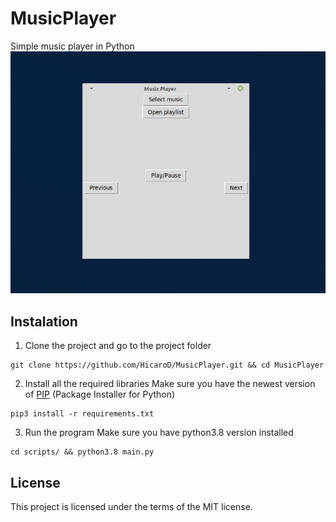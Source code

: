 # MusicPlayer
Simple music player in Python
![img](img/main_app_img.png)

## Instalation

1. Clone the project and go to the project folder
```
git clone https://github.com/HicaroD/MusicPlayer.git && cd MusicPlayer
```

2. Install all the required libraries
Make sure you have the newest version of [PIP](https://pypi.org/project/pip/) (Package Installer for Python)
```
pip3 install -r requirements.txt
```

3. Run the program
Make sure you have python3.8 version installed
```
cd scripts/ && python3.8 main.py
```

## License 
This project is licensed under the terms of the MIT license.
